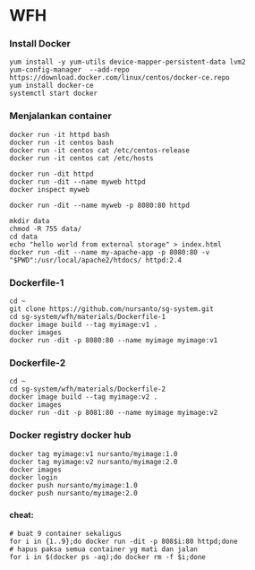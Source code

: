 # WFH

### Install Docker
	yum install -y yum-utils device-mapper-persistent-data lvm2 
	yum-config-manager  --add-repo https://download.docker.com/linux/centos/docker-ce.repo 
	yum install docker-ce
	systemctl start docker

### Menjalankan container
	docker run -it httpd bash
	docker run -it centos bash
	docker run -it centos cat /etc/centos-release
	docker run -it centos cat /etc/hosts

	docker run -dit httpd
	docker run -dit --name myweb httpd
	docker inspect myweb

	docker run -dit --name myweb -p 8080:80 httpd

	mkdir data
	chmod -R 755 data/
	cd data
	echo "hello world from external storage" > index.html
	docker run -dit --name my-apache-app -p 8080:80 -v "$PWD":/usr/local/apache2/htdocs/ httpd:2.4

### Dockerfile-1
	cd ~
	git clone https://github.com/nursanto/sg-system.git
	cd sg-system/wfh/materials/Dockerfile-1
	docker image build --tag myimage:v1 .
	docker images
	docker run -dit -p 8080:80 --name myimage myimage:v1

### Dockerfile-2
	cd ~
	cd sg-system/wfh/materials/Dockerfile-2
	docker image build --tag myimage:v2 .
	docker images
	docker run -dit -p 8081:80 --name myimage myimage:v2

### Docker registry docker hub
	docker tag myimage:v1 nursanto/myimage:1.0
	docker tag myimage:v2 nursanto/myimage:2.0
	docker images
	docker login
	docker push nursanto/myimage:1.0
	docker push nursanto/myimage:2.0

### 

#### cheat:
	# buat 9 container sekaligus
	for i in {1..9};do docker run -dit -p 808$i:80 httpd;done
	# hapus paksa semua container yg mati dan jalan
	for i in $(docker ps -aq);do docker rm -f $i;done

